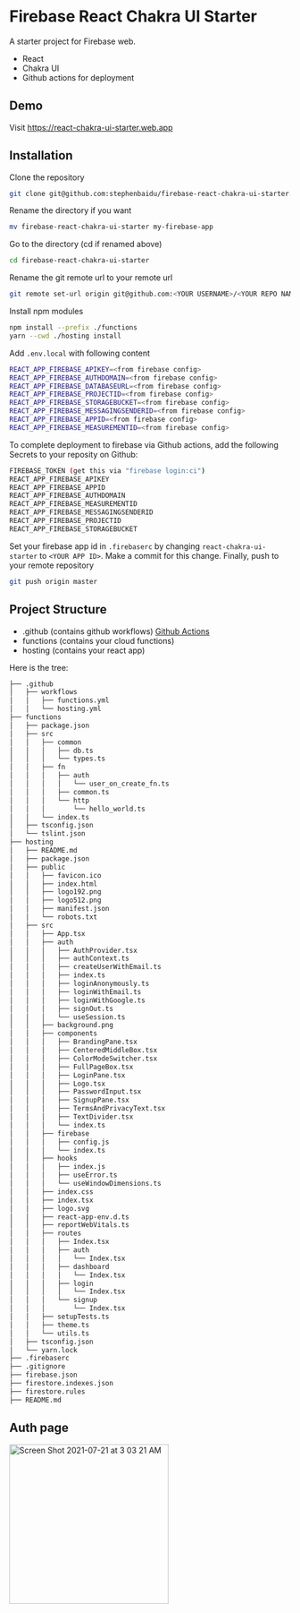 # Firebase React Chakra UI Starter
A starter project for Firebase web.
- React
- Chakra UI
- Github actions for deployment

## Demo
Visit https://react-chakra-ui-starter.web.app

## Installation
Clone the repository
```bash
git clone git@github.com:stephenbaidu/firebase-react-chakra-ui-starter.git
```
Rename the directory if you want
```bash
mv firebase-react-chakra-ui-starter my-firebase-app
```
Go to the directory (cd <your folder name> if renamed above)
```bash
cd firebase-react-chakra-ui-starter
```
Rename the git remote url to your remote url
```bash
git remote set-url origin git@github.com:<YOUR USERNAME>/<YOUR REPO NAME>.git
```
Install npm modules
```bash
npm install --prefix ./functions
yarn --cwd ./hosting install
```
Add `.env.local` with following content
```bash
REACT_APP_FIREBASE_APIKEY=<from firebase config>
REACT_APP_FIREBASE_AUTHDOMAIN=<from firebase config>
REACT_APP_FIREBASE_DATABASEURL=<from firebase config>
REACT_APP_FIREBASE_PROJECTID=<from firebase config>
REACT_APP_FIREBASE_STORAGEBUCKET=<from firebase config>
REACT_APP_FIREBASE_MESSAGINGSENDERID=<from firebase config>
REACT_APP_FIREBASE_APPID=<from firebase config>
REACT_APP_FIREBASE_MEASUREMENTID=<from firebase config>
```
To complete deployment to firebase via Github actions, add the following Secrets to your reposity on Github:
```bash
FIREBASE_TOKEN (get this via "firebase login:ci")
REACT_APP_FIREBASE_APIKEY
REACT_APP_FIREBASE_APPID
REACT_APP_FIREBASE_AUTHDOMAIN
REACT_APP_FIREBASE_MEASUREMENTID
REACT_APP_FIREBASE_MESSAGINGSENDERID
REACT_APP_FIREBASE_PROJECTID
REACT_APP_FIREBASE_STORAGEBUCKET
```
Set your firebase app id in `.firebaserc` by changing `react-chakra-ui-starter` to `<YOUR APP ID>`. Make a commit for this change.
Finally, push to your remote repository
```bash
git push origin master
```

## Project Structure
- .github (contains github workflows) [Github Actions](https://github.com/features/actions)
- functions (contains your cloud functions)
- hosting (contains your react app)

Here is the tree:
```bash
├── .github
│   ├── workflows
│   │   ├── functions.yml
│   │   └── hosting.yml
├── functions
│   ├── package.json
│   ├── src
│   │   ├── common
│   │   │   ├── db.ts
│   │   │   └── types.ts
│   │   ├── fn
│   │   │   ├── auth
│   │   │   │   └── user_on_create_fn.ts
│   │   │   ├── common.ts
│   │   │   └── http
│   │   │       └── hello_world.ts
│   │   └── index.ts
│   ├── tsconfig.json
│   └── tslint.json
├── hosting
│   ├── README.md
│   ├── package.json
│   ├── public
│   │   ├── favicon.ico
│   │   ├── index.html
│   │   ├── logo192.png
│   │   ├── logo512.png
│   │   ├── manifest.json
│   │   └── robots.txt
│   ├── src
│   │   ├── App.tsx
│   │   ├── auth
│   │   │   ├── AuthProvider.tsx
│   │   │   ├── authContext.ts
│   │   │   ├── createUserWithEmail.ts
│   │   │   ├── index.ts
│   │   │   ├── loginAnonymously.ts
│   │   │   ├── loginWithEmail.ts
│   │   │   ├── loginWithGoogle.ts
│   │   │   ├── signOut.ts
│   │   │   └── useSession.ts
│   │   ├── background.png
│   │   ├── components
│   │   │   ├── BrandingPane.tsx
│   │   │   ├── CenteredMiddleBox.tsx
│   │   │   ├── ColorModeSwitcher.tsx
│   │   │   ├── FullPageBox.tsx
│   │   │   ├── LoginPane.tsx
│   │   │   ├── Logo.tsx
│   │   │   ├── PasswordInput.tsx
│   │   │   ├── SignupPane.tsx
│   │   │   ├── TermsAndPrivacyText.tsx
│   │   │   ├── TextDivider.tsx
│   │   │   └── index.ts
│   │   ├── firebase
│   │   │   ├── config.js
│   │   │   └── index.ts
│   │   ├── hooks
│   │   │   ├── index.js
│   │   │   ├── useError.ts
│   │   │   └── useWindowDimensions.ts
│   │   ├── index.css
│   │   ├── index.tsx
│   │   ├── logo.svg
│   │   ├── react-app-env.d.ts
│   │   ├── reportWebVitals.ts
│   │   ├── routes
│   │   │   ├── Index.tsx
│   │   │   ├── auth
│   │   │   │   └── Index.tsx
│   │   │   ├── dashboard
│   │   │   │   └── Index.tsx
│   │   │   ├── login
│   │   │   │   └── Index.tsx
│   │   │   └── signup
│   │   │       └── Index.tsx
│   │   ├── setupTests.ts
│   │   ├── theme.ts
│   │   └── utils.ts
│   ├── tsconfig.json
│   └── yarn.lock
├── .firebaserc
├── .gitignore
├── firebase.json
├── firestore.indexes.json
├── firestore.rules
├── README.md
```
## Auth page
<img width="285" alt="Screen Shot 2021-07-21 at 3 03 21 AM" src="https://user-images.githubusercontent.com/2970017/126471765-58cc11bc-33c1-424a-b580-ba539d183526.png">
